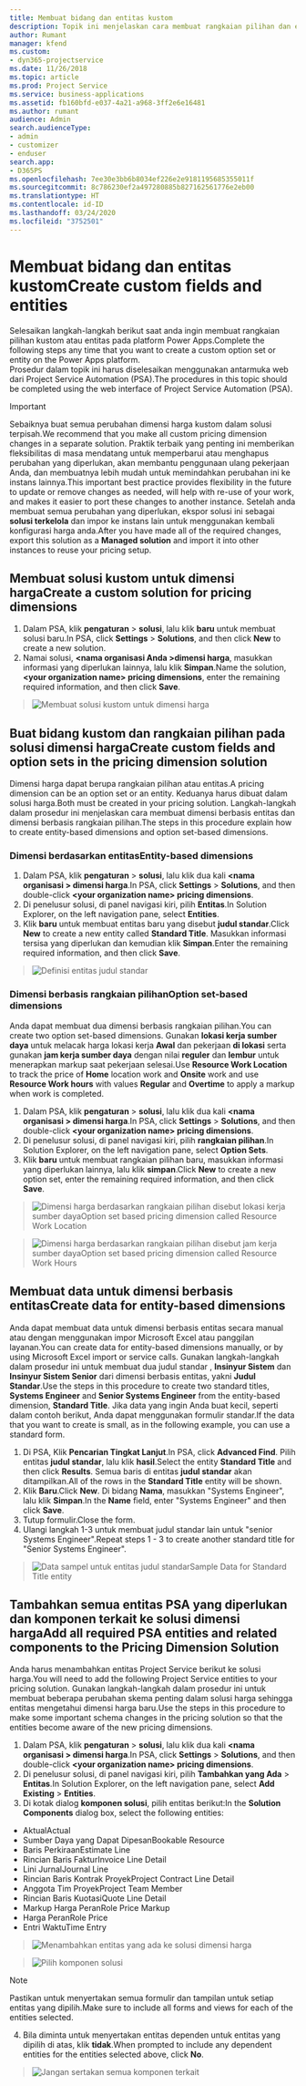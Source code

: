 ```yaml
---
title: Membuat bidang dan entitas kustom
description: Topik ini menjelaskan cara membuat rangkaian pilihan dan entitas dalam solusi anda sendiri di platform Power Apps.
author: Rumant
manager: kfend
ms.custom:
- dyn365-projectservice
ms.date: 11/26/2018
ms.topic: article
ms.prod: Project Service
ms.service: business-applications
ms.assetid: fb160bfd-e037-4a21-a968-3ff2e6e16481
ms.author: rumant
audience: Admin
search.audienceType:
- admin
- customizer
- enduser
search.app:
- D365PS
ms.openlocfilehash: 7ee30e3bb6b8034ef226e2e9181195685355011f
ms.sourcegitcommit: 8c786230ef2a497280885b827162561776e2eb00
ms.translationtype: HT
ms.contentlocale: id-ID
ms.lasthandoff: 03/24/2020
ms.locfileid: "3752501"
---
```

# <a name="create-custom-fields-and-entities"></a><span data-ttu-id="19a66-103">Membuat bidang dan entitas kustom</span><span class="sxs-lookup"><span data-stu-id="19a66-103">Create custom fields and entities</span></span> 

<span data-ttu-id="19a66-104">Selesaikan langkah-langkah berikut saat anda ingin membuat rangkaian pilihan kustom atau entitas pada platform Power Apps.</span><span class="sxs-lookup"><span data-stu-id="19a66-104">Complete the following steps any time that you want to create a custom option set or entity on the Power Apps platform.</span></span>  
<span data-ttu-id="19a66-105">Prosedur dalam topik ini harus diselesaikan menggunakan antarmuka web dari Project Service Automation (PSA).</span><span class="sxs-lookup"><span data-stu-id="19a66-105">The procedures in this topic should be completed using the web interface of Project Service Automation (PSA).</span></span>

> [!IMPORTANT]
> <span data-ttu-id="19a66-106">Sebaiknya buat semua perubahan dimensi harga kustom dalam solusi terpisah.</span><span class="sxs-lookup"><span data-stu-id="19a66-106">We recommend that you make all custom pricing dimension changes in a separate solution.</span></span> <span data-ttu-id="19a66-107">Praktik terbaik yang penting ini memberikan fleksibilitas di masa mendatang untuk memperbarui atau menghapus perubahan yang diperlukan, akan membantu penggunaan ulang pekerjaan Anda, dan membuatnya lebih mudah untuk memindahkan perubahan ini ke instans lainnya.</span><span class="sxs-lookup"><span data-stu-id="19a66-107">This important best practice provides flexibility in the future to update or remove changes as needed, will help with re-use of your work, and makes it easier to port these changes to another instance.</span></span> <span data-ttu-id="19a66-108">Setelah anda membuat semua perubahan yang diperlukan, ekspor solusi ini sebagai **solusi terkelola** dan impor ke instans lain untuk menggunakan kembali konfigurasi harga anda.</span><span class="sxs-lookup"><span data-stu-id="19a66-108">After you have made all of the required changes, export this solution as a **Managed solution** and import it into other instances to reuse your pricing setup.</span></span>


## <a name="create-a-custom-solution-for-pricing-dimensions"></a><span data-ttu-id="19a66-109">Membuat solusi kustom untuk dimensi harga</span><span class="sxs-lookup"><span data-stu-id="19a66-109">Create a custom solution for pricing dimensions</span></span>
1. <span data-ttu-id="19a66-110">Dalam PSA, klik **pengaturan** > **solusi**, lalu klik **baru** untuk membuat solusi baru.</span><span class="sxs-lookup"><span data-stu-id="19a66-110">In PSA, click **Settings** > **Solutions**, and then click **New** to create a new solution.</span></span> 
2. <span data-ttu-id="19a66-111">Namai solusi, **\<nama organisasi Anda >dimensi harga**, masukkan informasi yang diperlukan lainnya, lalu klik **Simpan**.</span><span class="sxs-lookup"><span data-stu-id="19a66-111">Name the solution, **\<your organization name> pricing dimensions**, enter the remaining required information, and then click **Save**.</span></span>

> ![Membuat solusi kustom untuk dimensi harga](media/Creation-of-custom-pricing-dimension-solution.PNG)
  
## <a name="create-custom-fields-and-option-sets-in-the-pricing-dimension-solution"></a><span data-ttu-id="19a66-113">Buat bidang kustom dan rangkaian pilihan pada solusi dimensi harga</span><span class="sxs-lookup"><span data-stu-id="19a66-113">Create custom fields and option sets in the pricing dimension solution</span></span>

<span data-ttu-id="19a66-114">Dimensi harga dapat berupa rangkaian pilihan atau entitas.</span><span class="sxs-lookup"><span data-stu-id="19a66-114">A pricing dimension can be an option set or an entity.</span></span> <span data-ttu-id="19a66-115">Keduanya harus dibuat dalam solusi harga.</span><span class="sxs-lookup"><span data-stu-id="19a66-115">Both must be created in your pricing solution.</span></span> <span data-ttu-id="19a66-116">Langkah-langkah dalam prosedur ini menjelaskan cara membuat dimensi berbasis entitas dan dimensi berbasis rangkaian pilihan.</span><span class="sxs-lookup"><span data-stu-id="19a66-116">The steps in this procedure explain how to create entity-based dimensions and option set-based dimensions.</span></span>

### <a name="entity-based-dimensions"></a><span data-ttu-id="19a66-117">Dimensi berdasarkan entitas</span><span class="sxs-lookup"><span data-stu-id="19a66-117">Entity-based dimensions</span></span>

1. <span data-ttu-id="19a66-118">Dalam PSA, klik **pengaturan** > **solusi**, lalu klik dua kali **\<nama organisasi > dimensi harga**.</span><span class="sxs-lookup"><span data-stu-id="19a66-118">In PSA, click **Settings** > **Solutions**, and then double-click **\<your organization name> pricing dimensions**.</span></span>
2. <span data-ttu-id="19a66-119">Di penelusur solusi, di panel navigasi kiri, pilih **Entitas**.</span><span class="sxs-lookup"><span data-stu-id="19a66-119">In Solution Explorer, on the left navigation pane, select **Entities**.</span></span>
3. <span data-ttu-id="19a66-120">Klik **baru** untuk membuat entitas baru yang disebut **judul standar**.</span><span class="sxs-lookup"><span data-stu-id="19a66-120">Click **New** to create a new entity called **Standard Title**.</span></span> <span data-ttu-id="19a66-121">Masukkan informasi tersisa yang diperlukan dan kemudian klik **Simpan**.</span><span class="sxs-lookup"><span data-stu-id="19a66-121">Enter the remaining required information, and then click **Save**.</span></span>

> ![Definisi entitas judul standar](media/Standard-Title-entity-definition.png)


### <a name="option-set-based-dimensions"></a><span data-ttu-id="19a66-123">Dimensi berbasis rangkaian pilihan</span><span class="sxs-lookup"><span data-stu-id="19a66-123">Option set-based dimensions</span></span> 
<span data-ttu-id="19a66-124">Anda dapat membuat dua dimensi berbasis rangkaian pilihan.</span><span class="sxs-lookup"><span data-stu-id="19a66-124">You can create two option set-based dimensions.</span></span> <span data-ttu-id="19a66-125">Gunakan **lokasi kerja sumber daya** untuk melacak harga lokasi kerja **Awal** dan pekerjaan **di lokasi** serta gunakan **jam kerja sumber daya** dengan nilai **reguler** dan **lembur** untuk menerapkan markup saat pekerjaan selesai.</span><span class="sxs-lookup"><span data-stu-id="19a66-125">Use **Resource Work Location** to track the price of **Home** location work and **Onsite** work and use **Resource Work hours** with values **Regular** and **Overtime** to apply a markup when work is completed.</span></span>


1. <span data-ttu-id="19a66-126">Dalam PSA, klik **pengaturan** > **solusi**, lalu klik dua kali  **\<nama organisasi > dimensi harga**.</span><span class="sxs-lookup"><span data-stu-id="19a66-126">In PSA, click **Settings** > **Solutions**, and then double-click  **\<your organization name> pricing dimensions**.</span></span> 
2. <span data-ttu-id="19a66-127">Di penelusur solusi, di panel navigasi kiri, pilih  **rangkaian pilihan**.</span><span class="sxs-lookup"><span data-stu-id="19a66-127">In Solution Explorer, on the left navigation pane, select  **Option Sets**.</span></span> 
3. <span data-ttu-id="19a66-128">Klik **baru** untuk membuat rangkaian pilihan baru, masukkan informasi yang diperlukan lainnya, lalu klik **simpan**.</span><span class="sxs-lookup"><span data-stu-id="19a66-128">Click **New** to create a new option set, enter the remaining required information, and then click **Save**.</span></span>

> ![<span data-ttu-id="19a66-129">Dimensi harga berdasarkan rangkaian pilihan disebut lokasi kerja sumber daya</span><span class="sxs-lookup"><span data-stu-id="19a66-129">Option set based pricing dimension called Resource Work Location</span></span> ](media/Option-set-PD-called-Resource-Work-Location.png)

> ![<span data-ttu-id="19a66-130">Dimensi harga berdasarkan rangkaian pilihan disebut jam kerja sumber daya</span><span class="sxs-lookup"><span data-stu-id="19a66-130">Option set based pricing dimension called Resource Work Hours</span></span> ](media/Option-set-PD-called-Resource-Work-Hours.PNG)


## <a name="create-data-for-entity-based-dimensions"></a><span data-ttu-id="19a66-131">Membuat data untuk dimensi berbasis entitas</span><span class="sxs-lookup"><span data-stu-id="19a66-131">Create data for entity-based dimensions</span></span>

<span data-ttu-id="19a66-132">Anda dapat membuat data untuk dimensi berbasis entitas secara manual atau dengan menggunakan impor Microsoft Excel atau panggilan layanan.</span><span class="sxs-lookup"><span data-stu-id="19a66-132">You can create data for entity-based dimensions manually, or by using Microsoft Excel import or service calls.</span></span> <span data-ttu-id="19a66-133">Gunakan langkah-langkah dalam prosedur ini untuk membuat dua judul standar , **Insinyur Sistem** dan **Insinyur Sistem Senior** dari dimensi berbasis entitas, yakni **Judul Standar**.</span><span class="sxs-lookup"><span data-stu-id="19a66-133">Use the steps in this procedure to create two standard titles, **Systems Engineer** and **Senior Systems Engineer** from the entity-based dimension, **Standard Title**.</span></span> <span data-ttu-id="19a66-134">Jika data yang ingin Anda buat kecil, seperti dalam contoh berikut, Anda dapat menggunakan formulir standar.</span><span class="sxs-lookup"><span data-stu-id="19a66-134">If the data that you want to create is small, as in the following example, you can use a standard form.</span></span>

1. <span data-ttu-id="19a66-135">Di PSA, Klik **Pencarian Tingkat Lanjut**.</span><span class="sxs-lookup"><span data-stu-id="19a66-135">In PSA, click **Advanced Find**.</span></span> <span data-ttu-id="19a66-136">Pilih entitas **judul standar**, lalu klik **hasil**.</span><span class="sxs-lookup"><span data-stu-id="19a66-136">Select the entity **Standard Title** and then click **Results**.</span></span> <span data-ttu-id="19a66-137">Semua baris di entitas **judul standar** akan ditampilkan.</span><span class="sxs-lookup"><span data-stu-id="19a66-137">All of the rows in the **Standard Title** entity will be shown.</span></span>
2. <span data-ttu-id="19a66-138">Klik **Baru**.</span><span class="sxs-lookup"><span data-stu-id="19a66-138">Click **New**.</span></span> <span data-ttu-id="19a66-139">Di bidang **Nama**, masukkan "Systems Engineer", lalu klik **Simpan**.</span><span class="sxs-lookup"><span data-stu-id="19a66-139">In the **Name** field, enter "Systems Engineer" and then click **Save**.</span></span>
3. <span data-ttu-id="19a66-140">Tutup formulir.</span><span class="sxs-lookup"><span data-stu-id="19a66-140">Close the form.</span></span> 
4. <span data-ttu-id="19a66-141">Ulangi langkah 1-3 untuk membuat judul standar lain untuk "senior Systems Engineer".</span><span class="sxs-lookup"><span data-stu-id="19a66-141">Repeat steps 1 - 3 to create another standard title for "Senior Systems Engineer".</span></span>

> ![<span data-ttu-id="19a66-142">Data sampel untuk entitas judul standar</span><span class="sxs-lookup"><span data-stu-id="19a66-142">Sample Data for Standard Title entity</span></span> ](media/ST-data.png)

## <a name="add-all-required-psa-entities-and-related-components-to-the-pricing-dimension-solution"></a><span data-ttu-id="19a66-143">Tambahkan semua entitas PSA yang diperlukan dan komponen terkait ke solusi dimensi harga</span><span class="sxs-lookup"><span data-stu-id="19a66-143">Add all required PSA entities and related components to the Pricing Dimension Solution</span></span>
<span data-ttu-id="19a66-144">Anda harus menambahkan entitas Project Service berikut ke solusi harga.</span><span class="sxs-lookup"><span data-stu-id="19a66-144">You will need to add the following Project Service entities to your pricing solution.</span></span> <span data-ttu-id="19a66-145">Gunakan langkah-langkah dalam prosedur ini untuk membuat beberapa perubahan skema penting dalam solusi harga sehingga entitas mengetahui dimensi harga baru.</span><span class="sxs-lookup"><span data-stu-id="19a66-145">Use the steps in this procedure to make some important schema changes in the pricing solution so that the entities become aware of the new pricing dimensions.</span></span>

1. <span data-ttu-id="19a66-146">Dalam PSA, klik **pengaturan** > **solusi**, lalu klik dua kali **\<nama organisasi > dimensi harga**.</span><span class="sxs-lookup"><span data-stu-id="19a66-146">In PSA, click **Settings** > **Solutions**, and then double-click **\<your organization name> pricing dimensions**.</span></span> 
2. <span data-ttu-id="19a66-147">Di penelusur solusi, di panel navigasi kiri, pilih **Tambahkan yang Ada** > **Entitas**.</span><span class="sxs-lookup"><span data-stu-id="19a66-147">In Solution Explorer, on the left navigation pane, select **Add Existing** > **Entities**.</span></span>
3. <span data-ttu-id="19a66-148">Di kotak dialog **komponen solusi**, pilih entitas berikut:</span><span class="sxs-lookup"><span data-stu-id="19a66-148">In the **Solution Components** dialog box, select the following entities:</span></span>

- <span data-ttu-id="19a66-149">Aktual</span><span class="sxs-lookup"><span data-stu-id="19a66-149">Actual</span></span>
- <span data-ttu-id="19a66-150">Sumber Daya yang Dapat Dipesan</span><span class="sxs-lookup"><span data-stu-id="19a66-150">Bookable Resource</span></span>
- <span data-ttu-id="19a66-151">Baris Perkiraan</span><span class="sxs-lookup"><span data-stu-id="19a66-151">Estimate Line</span></span>
- <span data-ttu-id="19a66-152">Rincian Baris Faktur</span><span class="sxs-lookup"><span data-stu-id="19a66-152">Invoice Line Detail</span></span>
- <span data-ttu-id="19a66-153">Lini Jurnal</span><span class="sxs-lookup"><span data-stu-id="19a66-153">Journal Line</span></span>
- <span data-ttu-id="19a66-154">Rincian Baris Kontrak Proyek</span><span class="sxs-lookup"><span data-stu-id="19a66-154">Project Contract Line Detail</span></span>
- <span data-ttu-id="19a66-155">Anggota Tim Proyek</span><span class="sxs-lookup"><span data-stu-id="19a66-155">Project Team Member</span></span>
- <span data-ttu-id="19a66-156">Rincian Baris Kuotasi</span><span class="sxs-lookup"><span data-stu-id="19a66-156">Quote Line Detail</span></span>
- <span data-ttu-id="19a66-157">Markup Harga Peran</span><span class="sxs-lookup"><span data-stu-id="19a66-157">Role Price Markup</span></span>
- <span data-ttu-id="19a66-158">Harga Peran</span><span class="sxs-lookup"><span data-stu-id="19a66-158">Role Price</span></span> 
- <span data-ttu-id="19a66-159">Entri Waktu</span><span class="sxs-lookup"><span data-stu-id="19a66-159">Time Entry</span></span> 

> ![Menambahkan entitas yang ada ke solusi dimensi harga](media/Existing-entities-to-PD-solution.png)

> ![Pilih komponen solusi](media/Dimension-Components.png)

> [!NOTE]
> <span data-ttu-id="19a66-162">Pastikan untuk menyertakan semua formulir dan tampilan untuk setiap entitas yang dipilih.</span><span class="sxs-lookup"><span data-stu-id="19a66-162">Make sure to include all forms and views for each of the entities selected.</span></span>

4. <span data-ttu-id="19a66-163">Bila diminta untuk menyertakan entitas dependen untuk entitas yang dipilih di atas, klik **tidak**.</span><span class="sxs-lookup"><span data-stu-id="19a66-163">When prompted to include any dependent entities for the entities selected above, click **No**.</span></span>

> ![Jangan sertakan semua komponen terkait](media/Do-not-include-required.png)


